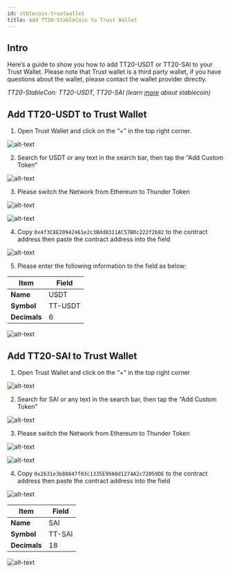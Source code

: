 ```yaml
---
id: stblecoin-trustwallet
title: Add TT20-StableCoin to Trust Wallet
---
```


## Intro
Here’s a guide to show you how to add TT20-USDT or TT20-SAI to your Trust Wallet. Please note that Trust wallet is a third party wallet, if you have questions about the wallet, please contact the wallet provider directly.

*TT20-StableCon: TT20-USDT, TT20-SAI (learn [more](https://www.wikiwand.com/en/Stablecoin) about stablecoin)*

## Add TT20-USDT to Trust Wallet

1. Open Trust Wallet and click on the “+” in the top right corner.

![alt-text](assets/img/stablecoin-trustwallet/stablecoin-trustwallet-1.png)

2. Search for USDT or any text in the search bar, then tap the “Add Custom Token”

![alt-text](assets/img/stablecoin-trustwallet/stablecoin-trustwallet-2.png)

3. Please switch the Network from Ethereum to Thunder Token

![alt-text](assets/img/stablecoin-trustwallet/stablecoin-trustwallet-3.png)

![alt-text](assets/img/stablecoin-trustwallet/stablecoin-trustwallet-4.png)

4. Copy `0x4f3C8E20942461e2c3Bdd8311AC57B0c222f2b82` to the contract address then paste the contract address into the field 

![alt-text](assets/img/stablecoin-trustwallet/stablecoin-trustwallet-5.png)

5. Please enter the following information to the field as below:

Item | Field
----- | -----
**Name** | USDT
**Symbol** | TT-USDT
**Decimals** | 6

![alt-text](assets/img/stablecoin-trustwallet/stablecoin-trustwallet-6.png)

## Add TT20-SAI to Trust Wallet

1. Open Trust Wallet and click on the “+” in the top right corner 

![alt-text](assets/img/stablecoin-trustwallet/stablecoin-trustwallet-7.png)

2. Search for SAI or any text in the search bar, then tap the “Add Custom Token” 

![alt-text](assets/img/stablecoin-trustwallet/stablecoin-trustwallet-8.png)

3. Please switch the Network from Ethereum to Thunder Token

![alt-text](assets/img/stablecoin-trustwallet/stablecoin-trustwallet-9.png)

![alt-text](assets/img/stablecoin-trustwallet/stablecoin-trustwallet-10.png)

4. Copy `0x2b31e3b88847f03c1335E99A0d1274A2c72059DE` to the contract address then paste the contract address into the field

![alt-text](assets/img/stablecoin-trustwallet/stablecoin-trustwallet-11.png)

Item | Field
----- | -----
**Name** | SAI
**Symbol** | TT-SAI
**Decimals** | 18

![alt-text](assets/img/stablecoin-trustwallet/stablecoin-trustwallet-12.png)
